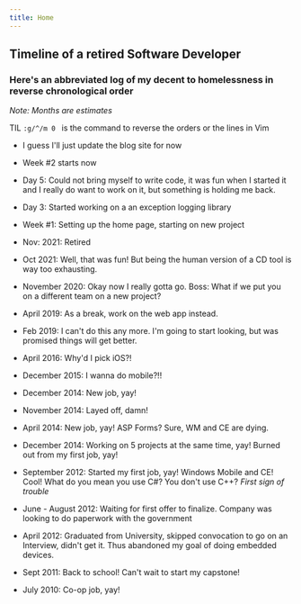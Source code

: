 ```yaml
---
title: Home
---
```


## Timeline of a retired Software Developer
### Here's an abbreviated log of my decent to homelessness in reverse chronological order

*Note: Months are estimates*

TIL ```:g/^/m 0 ``` is the command to reverse the orders or the lines in Vim

- I guess I'll just update the blog site for now
- Week #2 starts now
- Day 5: Could not bring myself to write code, it was fun when I started it and I really do want to work on it, but something is holding me back.
- Day 3: Started working on a an exception logging library
- Week #1: Setting up the home page, starting on new project

- Nov: 2021: Retired
- Oct 2021: Well, that was fun! But being the human version of a CD tool is way too exhausting.
- November 2020: Okay now I really gotta go. Boss: What if we put you on a different team on a new project?
- April 2019: As a break, work on the web app instead.
- Feb 2019: I can't do this any more. I'm going to start looking, but was promised things will get better.
- April 2016: Why'd I pick iOS?!
- December 2015: I wanna do mobile?!!
- December 2014: New job, yay!
- November 2014: Layed off, damn!
- April 2014: New job, yay! ASP Forms? Sure, WM and CE are dying.
- December 2014: Working on 5 projects at the same time, yay! Burned out from my first job, yay!
- September 2012: Started my first job, yay! Windows Mobile and CE! Cool! What do you mean you use C#? You don't use C++?
*First sign of trouble*
- June - August 2012: Waiting for first offer to finalize. Company was looking to do paperwork with the government
- April 2012: Graduated from University, skipped convocation to go on an Interview, didn't get it. Thus abandoned my goal of doing embedded devices.
- Sept 2011: Back to school! Can't wait to start my capstone!
- July 2010: Co-op job, yay!

